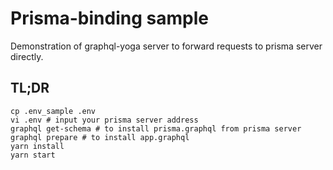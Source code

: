 # Prisma-binding sample

Demonstration of graphql-yoga server to forward requests to prisma server directly.

## TL;DR

```
cp .env_sample .env
vi .env # input your prisma server address
graphql get-schema # to install prisma.graphql from prisma server
graphql prepare # to install app.graphql
yarn install
yarn start
```